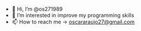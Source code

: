 - 👋 Hi, I’m @os271989
- 👀 I’m interested in improve my programming skills
- 📫 How to reach me -> oscararaujo27@gmail.com

<!---
os271989/os271989 is a ✨ special ✨ repository because its `README.md` (this file) appears on your GitHub profile.
You can click the Preview link to take a look at your changes.
--->
